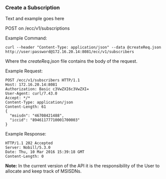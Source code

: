 ### Create a Subscription

Text and example goes here

POST on /ecc/v1/subscriptions

Example Command:
```
curl --header "Content-Type: application/json" --data @createReq.json http://user:password@172.16.20.14:8081/ecc/v1/subscribers
```
Where the _createReq.json_ file contains the body of the request.

Example Request:
```
POST /ecc/v1/subscribers HTTP/1.1
Host: 172.16.20.14:8081
Authorization: Basic c3VwZXI6c3VwZXI=
User-Agent: curl/7.43.0
Accept: */*
Content-Type: application/json
Content-Length: 61
{
  "msisdn": "46708421488",
  "iccid": "89461177710001700003"
}
```

Example Response:
```
HTTP/1.1 202 Accepted
Server: Nobill/5.3.0
Date: Thu, 10 Mar 2016 15:39:18 GMT
Content-Length: 0
```

__Note:__ In the current version of the API it is the responsibility of the User to allocate and keep track of MSISDNs. 